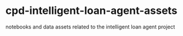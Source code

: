 # cpd-intelligent-loan-agent-assets
notebooks and data assets related to the intelligent loan agent project

